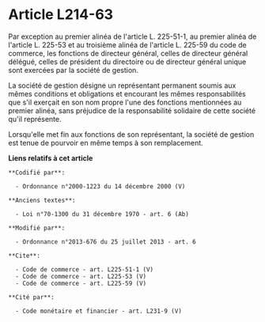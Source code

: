 # Article L214-63

Par exception au premier alinéa de l'article L. 225-51-1, au premier alinéa de l'article L. 225-53 et au troisième alinéa de
l'article L. 225-59 du code de commerce, les fonctions de directeur général, celles de directeur général délégué, celles de
président du directoire ou de directeur général unique sont exercées par la société de gestion. 

La société de gestion désigne un représentant permanent soumis aux mêmes conditions et obligations et encourant les mêmes
responsabilités que s'il exerçait en son nom propre l'une des fonctions mentionnées au premier alinéa, sans préjudice de la
responsabilité solidaire de cette société qu'il représente. 

Lorsqu'elle met fin aux fonctions de son représentant, la société de gestion est tenue de pourvoir en même temps à son
remplacement.

**Liens relatifs à cet article**

	**Codifié par**:

	  - Ordonnance n°2000-1223 du 14 décembre 2000 (V)

	**Anciens textes**:

	  - Loi n°70-1300 du 31 décembre 1970 - art. 6 (Ab)

	**Modifié par**:

	  - Ordonnance n°2013-676 du 25 juillet 2013 - art. 6

	**Cite**:

	  - Code de commerce - art. L225-51-1 (V)
	  - Code de commerce - art. L225-53 (V)
	  - Code de commerce - art. L225-59 (V)

	**Cité par**:

	  - Code monétaire et financier - art. L231-9 (V)
